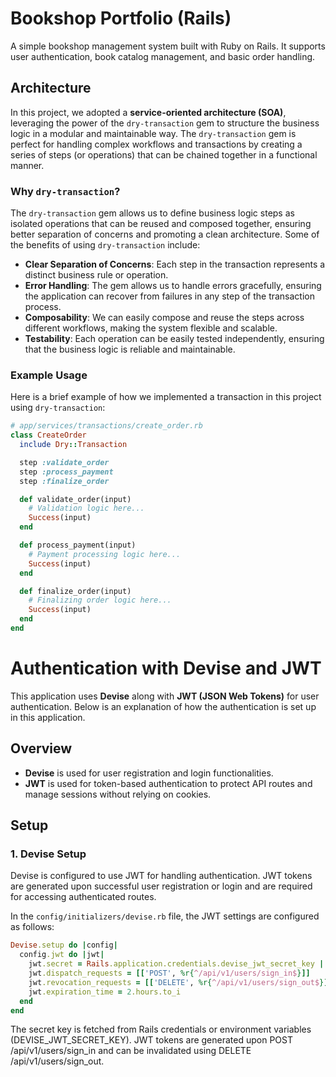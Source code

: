 # Bookshop Portfolio (Rails)
A simple bookshop management system built with Ruby on Rails. It supports user authentication, book catalog management, and basic order handling.

## Architecture

In this project, we adopted a **service-oriented architecture (SOA)**, leveraging the power of the `dry-transaction` gem to structure the business logic in a modular and maintainable way. The `dry-transaction` gem is perfect for handling complex workflows and transactions by creating a series of steps (or operations) that can be chained together in a functional manner.

### Why `dry-transaction`?

The `dry-transaction` gem allows us to define business logic steps as isolated operations that can be reused and composed together, ensuring better separation of concerns and promoting a clean architecture. Some of the benefits of using `dry-transaction` include:

- **Clear Separation of Concerns**: Each step in the transaction represents a distinct business rule or operation.
- **Error Handling**: The gem allows us to handle errors gracefully, ensuring the application can recover from failures in any step of the transaction process.
- **Composability**: We can easily compose and reuse the steps across different workflows, making the system flexible and scalable.
- **Testability**: Each operation can be easily tested independently, ensuring that the business logic is reliable and maintainable.

### Example Usage

Here is a brief example of how we implemented a transaction in this project using `dry-transaction`:

```ruby
# app/services/transactions/create_order.rb
class CreateOrder
  include Dry::Transaction

  step :validate_order
  step :process_payment
  step :finalize_order

  def validate_order(input)
    # Validation logic here...
    Success(input)
  end

  def process_payment(input)
    # Payment processing logic here...
    Success(input)
  end

  def finalize_order(input)
    # Finalizing order logic here...
    Success(input)
  end
end
```

# Authentication with Devise and JWT

This application uses **Devise** along with **JWT (JSON Web Tokens)** for user authentication. Below is an explanation of how the authentication is set up in this application.

## Overview

- **Devise** is used for user registration and login functionalities.
- **JWT** is used for token-based authentication to protect API routes and manage sessions without relying on cookies.

## Setup

### 1. Devise Setup
Devise is configured to use JWT for handling authentication. JWT tokens are generated upon successful user registration or login and are required for accessing authenticated routes.

In the `config/initializers/devise.rb` file, the JWT settings are configured as follows:

```ruby
Devise.setup do |config|
  config.jwt do |jwt|
    jwt.secret = Rails.application.credentials.devise_jwt_secret_key || ENV['DEVISE_JWT_SECRET_KEY']
    jwt.dispatch_requests = [['POST', %r{^/api/v1/users/sign_in$}]]
    jwt.revocation_requests = [['DELETE', %r{^/api/v1/users/sign_out$}]]
    jwt.expiration_time = 2.hours.to_i
  end
end
```
The secret key is fetched from Rails credentials or environment variables (DEVISE_JWT_SECRET_KEY).
JWT tokens are generated upon POST /api/v1/users/sign_in and can be invalidated using DELETE /api/v1/users/sign_out.
